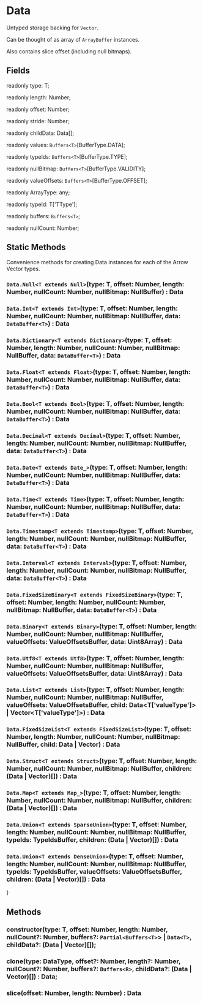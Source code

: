 # Data

Untyped storage backing for `Vector`.

Can be thought of as array of `ArrayBuffer` instances.

Also contains slice offset (including null bitmaps).


## Fields

readonly type: T;

readonly length: Number;

readonly offset: Number;

readonly stride: Number;

readonly childData: Data[];

readonly values: `Buffers<T>`[BufferType.DATA];

readonly typeIds: `Buffers<T>`[BufferType.TYPE];

readonly nullBitmap: `Buffers<T>`[BufferType.VALIDITY];

readonly valueOffsets: `Buffers<T>`[BufferType.OFFSET];

readonly ArrayType: any;

readonly typeId: T['TType'];

readonly buffers: `Buffers<T>`;

readonly nullCount: Number;


## Static Methods

Convenience methods for creating Data instances for each of the Arrow Vector types.

### `Data.Null<T extends Null>`(type: T, offset: Number, length: Number, nullCount: Number, nullBitmap: NullBuffer) : Data

### `Data.Int<T extends Int>`(type: T, offset: Number, length: Number, nullCount: Number, nullBitmap: NullBuffer, data: `DataBuffer<T>`) : Data

### `Data.Dictionary<T extends Dictionary>`(type: T, offset: Number, length: Number, nullCount: Number, nullBitmap: NullBuffer, data: `DataBuffer<T>`) : Data

### `Data.Float<T extends Float>`(type: T, offset: Number, length: Number, nullCount: Number, nullBitmap: NullBuffer, data: `DataBuffer<T>`) : Data

### `Data.Bool<T extends Bool>`(type: T, offset: Number, length: Number, nullCount: Number, nullBitmap: NullBuffer, data: `DataBuffer<T>`) : Data

### `Data.Decimal<T extends Decimal>`(type: T, offset: Number, length: Number, nullCount: Number, nullBitmap: NullBuffer, data: `DataBuffer<T>`) : Data

### `Data.Date<T extends Date_>`(type: T, offset: Number, length: Number, nullCount: Number, nullBitmap: NullBuffer, data: `DataBuffer<T>`) : Data

### `Data.Time<T extends Time>`(type: T, offset: Number, length: Number, nullCount: Number, nullBitmap: NullBuffer, data: `DataBuffer<T>`) : Data

### `Data.Timestamp<T extends Timestamp>`(type: T, offset: Number, length: Number, nullCount: Number, nullBitmap: NullBuffer, data: `DataBuffer<T>`) : Data

### `Data.Interval<T extends Interval>`(type: T, offset: Number, length: Number, nullCount: Number, nullBitmap: NullBuffer, data: `DataBuffer<T>`) : Data

### `Data.FixedSizeBinary<T extends FixedSizeBinary>`(type: T, offset: Number, length: Number, nullCount: Number, nullBitmap: NullBuffer, data: `DataBuffer<T>`) : Data

### `Data.Binary<T extends Binary>`(type: T, offset: Number, length: Number, nullCount: Number, nullBitmap: NullBuffer, valueOffsets: ValueOffsetsBuffer, data: Uint8Array) : Data

### `Data.Utf8<T extends Utf8>`(type: T, offset: Number, length: Number, nullCount: Number, nullBitmap: NullBuffer, valueOffsets: ValueOffsetsBuffer, data: Uint8Array) : Data

### `Data.List<T extends List>`(type: T, offset: Number, length: Number, nullCount: Number, nullBitmap: NullBuffer, valueOffsets: ValueOffsetsBuffer, child: Data<T['valueType']> | Vector<T['valueType']>) : Data

### `Data.FixedSizeList<T extends FixedSizeList>`(type: T, offset: Number, length: Number, nullCount: Number, nullBitmap: NullBuffer, child: Data | Vector) : Data

### `Data.Struct<T extends Struct>`(type: T, offset: Number, length: Number, nullCount: Number, nullBitmap: NullBuffer, children: (Data | Vector)[]) : Data

### `Data.Map<T extends Map_>`(type: T, offset: Number, length: Number, nullCount: Number, nullBitmap: NullBuffer, children: (Data | Vector)[]) : Data

### `Data.Union<T extends SparseUnion>`(type: T, offset: Number, length: Number, nullCount: Number, nullBitmap: NullBuffer, typeIds: TypeIdsBuffer, children: (Data | Vector)[]) : Data

### `Data.Union<T extends DenseUnion>`(type: T, offset: Number, length: Number, nullCount: Number, nullBitmap: NullBuffer, typeIds: TypeIdsBuffer, valueOffsets: ValueOffsetsBuffer, children: (Data | Vector)[]) : Data
}


## Methods

### constructor(type: T, offset: Number, length: Number, nullCount?: Number, buffers?: `Partial<Buffers<T>`> | `Data<T>`, childData?: (Data | Vector)[]);

### clone(type: DataType, offset?: Number, length?: Number, nullCount?: Number, buffers?: `Buffers<R>`, childData?: (Data | Vector)[]) : Data;

### slice(offset: Number, length: Number) : Data


